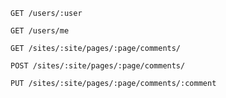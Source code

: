 
`GET /users/:user`

`GET /users/me`

`GET /sites/:site/pages/:page/comments/`

`POST /sites/:site/pages/:page/comments/`

`PUT /sites/:site/pages/:page/comments/:comment`
